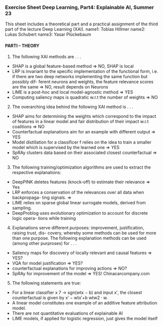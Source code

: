 ### Exercise Sheet Deep Learning, Part4: Explainable AI, Summer 23

This sheet includes a theoretical part and a practical assignment of the third part of the
lecture Deep Learning (XAI).
name1: Tobias Hillmer
name2: Lukas Schubert
name3: Yasar Plückebaum

#### PARTI – THEORY
1. The following XAI methods are . . .
- SHAP is a global feature-based method => NO, SHAP is local
- LRP is invariant to the specific implementation of the functional form, i.e. if
there are two deep networks implementing the same function but possibly dif-
ferent neurons and weights, the feature relevance scores are the same =>  NO, result depends on Neurons
- LIME is a post-hoc and local model-agnostic method => YES
- Computing saliency maps is quadratic w.r.t the number of weights => NO
2. The overarching idea behind the following XAI method is . . .
-  SHAP aims for determining the weights which correspond to the impact of features in a linear model and fair distribution of their impact w.r.t coalitions => NO
-  Counterfactual explanations aim for an example with different output => YES
-  Model distillation for a classificer f relies on the idea to train a smaller model
which is supervised by the learned one => YES
-  SpRAy clusters data based on their associated closest counterfactual => NO
3. The following training/optimization algorithms are used to extract the respective
explanations:
-  DeepPINK deletes features (knock-off) to estimate their relevance => Yes
-  LRP enforces a conservation of the relevances over all data when backpropaga-
ting signals. => 
-  LIME relies on sparse global linear surrogate models, derived from sampling.
-  DeepProblog uses evolutionary optimization to account for discrete logic opera-
tions while training
4. Explanations serve different purposes: improvement, justification, raising trust, dis-
covery, whereby some methods can be used for more than one purpose. The following
explanation methods can be used (among other purproses) for . . .
-  Saliency maps for discovery of locally relevant and causal features => YES?
-  VQA for model justification => YES?
-  counterfactual explanations for improving actions => NO?
-  SpRAy for improvement of the model => YES! Chinacarcompany.com
5. The following statements are true:
-  For a linear classifier x 7 → sgn(wtx − b) and input x′, the closest counterfactual
is given by x′ − wtx′+b
wtw2 · w.
-  A linear model constitutes one example of an additive feature attribution model.
-  There are not quantitative evaluations of explainable AI
-  LIME models, if applied for logistic regression, just gives the model itself
